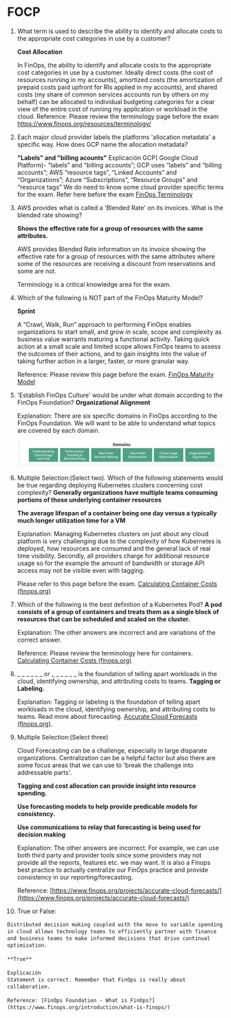 # FOCP

 1. What term is used to describe the ability to identify and allocate costs to the appropriate cost categories in use by a customer?
 
    **Cost Allocation**
 
    In FinOps, the ability to identify and allocate costs to the appropriate cost categories in use by a customer. Ideally direct costs (the cost of resources running in my accounts), amortized costs (the amortization of prepaid costs paid upfront for RIs applied in my accounts), and shared costs (my share of common services accounts run by others on my behalf) can be allocated to individual budgeting categories for a clear view of the entire cost of running my application or workload in the cloud.
    Reference: Please review the terminology page before the exam https://www.finops.org/resources/terminology/ 
 
 2. Each major cloud provider labels the platforms 'allocation metadata' a specific way. How does GCP name the allocation metadata?
    
    **"Labels" and "billing acounts"**
    Explicación
    GCP( Google Cloud Platform)- “labels” and “billing accounts”;
    GCP uses “labels” and “billing accounts”;
    AWS “resource tags”, “Linked Accounts” and “Organizations”;
    Azure “Subscriptions”, “Resource Groups” and “resource tags”
    We do need to know some cloud provider specific terms for the exam.
    Refer here before the exam [FinOps Terminology](https://www.finops.org/resources/terminology/)
  
 3. AWS provides what is called a 'Blended Rate' on its invoices. What is the blended rate showing?
   
    **Shows the effective rate for a group of resources with the same attributes.**

    AWS provides Blended Rate information on its invoice showing the effective rate for a group of resources with the same attributes where some of the resources are receiving a discount from reservations and some are not.

    Terminology is a critical knowledge area for the exam.

 4. Which of the following is NOT part of the FinOps Maturity Model?
   
    **Sprint**

    A “Crawl, Walk, Run” approach to performing FinOps enables organizations to start small, and grow in scale, scope and complexity as business value warrants maturing a functional activity. Taking quick action at a small scale and limited scope allows FinOps teams to assess the outcomes of their actions, and to gain insights into the value of taking further action in a larger, faster, or more granular way.

    Reference: Please review this page before the exam. [FinOps Maturity Model](https://www.finops.org/framework/maturity-model/)

 5. 'Establish FinOps Culture' would be under what domain according to the FinOps Foundation?
    **Organizational Alignment**

    Explanation: There are six specific domains in FinOps according to the FinOps Foundation. We will want to be able to understand what topics are covered by each domain.

    ![domains](images/focp_5.png)

 6. Multiple Selection:(Select two). Which of the following statements would be true regarding deploying Kubernetes clusters concerning cost complexity?
    **Generally organizations have multiple teams consuming portions of those underlying container resources**

    **The average lifespan of a container being one day versus a typically much longer utilization time for a VM**

    Explanation: Managing Kubernetes clusters on just about any cloud platform is very challenging due to the complexity of how Kubernetes is deployed, how resources are consumed and the general lack of real time visibility. Secondly, all providers charge for additional resource usage so for the example the amount of bandwidth or storage API access may not be visible even with tagging.

    Please refer to this page before the exam. [Calculating Container Costs (finops.org)](https://www.finops.org/projects/calculating-container-costs/)

 7. Which of the following is the best definition of a Kubernetes Pod?
    **A pod consists of a group of containers and treats them as a single block of resources that can be scheduled and scaled on the cluster.**

    Explanation: The other answers are incorrect and are variations of the correct answer.

    Reference: Please review the terminology here for containers. [Calculating Container Costs (finops.org)](https://www.finops.org/projects/calculating-container-costs/)

 8. _ _ _ _ _ _ or _ _ _ _ _ _ is the foundation of telling apart workloads in the cloud, identifying ownership, and attributing costs to teams.
    **Tagging or Labeling.**

    Explanation: Tagging or labeling is the foundation of telling apart workloads in the cloud, identifying ownership, and attributing costs to teams. 
    Read more about forecasting. [Accurate Cloud Forecasts (finops.org)](https://www.finops.org/projects/forecasting-cloud-costs/).

 9. Multiple Selection:(Select three)

    Cloud Forecasting can be a challenge, especially in large disparate organizations. Centralization can be a helpful factor but also there are some focus areas that we can use to 'break the challenge into addressable parts'.

    **Tagging and cost allocation can provide insight into resource spending.**

    **Use forecasting models to help provide predicable models for consistency.**
    
    **Use communications to relay that forecasting is being used for decision making**
    
    Explanation: The other answers are incorrect.  For example, we can use both third party and provider tools since some providers may not provide all the reports, features etc. we may want. It is also a Finops best practice to actually centralize our FinOps practice and provide consistency in our reporting/forecasting.
    
    Reference: [https://www.finops.org/projects/accurate-cloud-forecasts/](https://www.finops.org/projects/accurate-cloud-forecasts/)
 
 10. True or False:

    Distributed decision making coupled with the move to variable spending in cloud allows technology teams to efficiently partner with finance and business teams to make informed decisions that drive continual optimization.

    **True**

    Explicación
    Statement is correct. Remember that FinOps is really about collaboration.

    Reference: [FinOps Foundation - What is FinOps?](https://www.finops.org/introduction/what-is-finops/)
